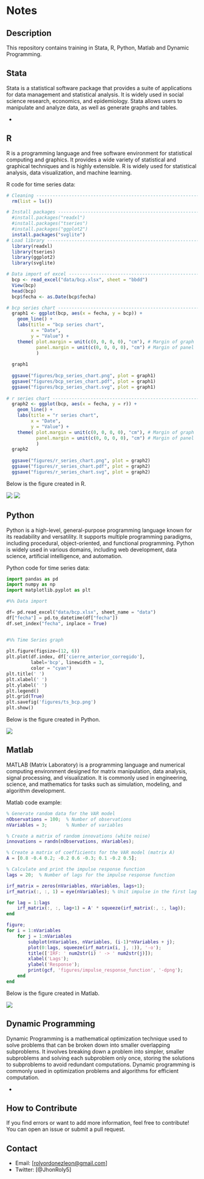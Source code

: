# Notes

## Description
This repository contains training in Stata, R, Python, Matlab and Dynamic Programming.

## Stata
Stata is a statistical software package that provides a suite of applications for data
management and statistical analysis. It is widely used in social science research, economics, 
and epidemiology. Stata allows users to manipulate and analyze data, 
as well as generate graphs and tables.

-

## R
R is a programming language and free software environment for statistical computing and graphics.
It provides a wide variety of statistical and graphical techniques and is highly extensible. 
R is widely used for statistical analysis, data visualization, and machine learning.

R code for time series data:
```r
# Cleaning ----------------------------------------------------------------
  rm(list = ls())

# Install packages --------------------------------------------------------
  #install.packages("readxl")
  #install.packages("tseries")
  #install.packages("ggplot2")
  install.packages("svglite")
# Load library ------------------------------------------------------------
  library(readxl)
  library(tseries)
  library(ggplot2)
  library(svglite)  

# Data import of excel ----------------------------------------------------
  bcp <- read_excel("data/bcp.xlsx", sheet = "bbdd")
  View(bcp)
  head(bcp)
  bcp$fecha <- as.Date(bcp$fecha)

# bcp series chart --------------------------------------------------------
  graph1 <- ggplot(bcp, aes(x = fecha, y = bcp)) +
    geom_line() +
    labs(title = "bcp series chart",
         x = "Date",
         y = "Value") + 
    theme( plot.margin = unit(c(0, 0, 0, 0), "cm"), # Margin of graph
           panel.margin = unit(c(0, 0, 0, 0), "cm") # Margin of panel
           )
  
  graph1
  
  ggsave("figures/bcp_series_chart.png", plot = graph1)
  ggsave("figures/bcp_series_chart.pdf", plot = graph1)
  ggsave("figures/bcp_series_chart.svg", plot = graph1)
  
# r series chart ----------------------------------------------------------
  graph2 <- ggplot(bcp, aes(x = fecha, y = r)) +
    geom_line() +
    labs(title = "r series chart",
         x = "Date",
         y = "Value") + 
    theme( plot.margin = unit(c(0, 0, 0, 0), "cm"), # Margin of graph
           panel.margin = unit(c(0, 0, 0, 0), "cm") # Margin of panel
           )
  graph2
  
  ggsave("figures/r_series_chart.png", plot = graph2)
  ggsave("figures/r_series_chart.pdf", plot = graph2)
  ggsave("figures/r_series_chart.svg", plot = graph2)
```
Below is the figure created in R.

![](https://github.com/jhonrolyol/boot_camp/blob/master/r/VaR/figures/bcp_series_chart.png)
![](https://github.com/jhonrolyol/boot_camp/blob/master/r/VaR/figures/r_series_chart.png)

## Python 
Python is a high-level, general-purpose programming language known for its readability and versatility.
It supports multiple programming paradigms, including procedural, object-oriented, and functional 
programming. Python is widely used in various domains, including web development, data science,
artificial intelligence, and automation.

Python code for time series data:
```python
import pandas as pd 
import numpy as np
import matplotlib.pyplot as plt

#%% Data import 

df= pd.read_excel("data/bcp.xlsx", sheet_name = "data")
df["fecha"] = pd.to_datetime(df["fecha"])
df.set_index("fecha", inplace = True)


#%% Time Series graph
 
plt.figure(figsize=(12, 6))
plt.plot(df.index, df['cierre_anterior_corregido'],
         label='bcp', linewidth = 3, 
         color = "cyan")
plt.title(' ')
plt.xlabel(' ')
plt.ylabel(' ')
plt.legend()
plt.grid(True)
plt.savefig('figures/ts_bcp.png')
plt.show()

```
Below is the figure created in Python.

![](https://github.com/jhonrolyol/boot_camp/blob/master/python/VaR/figures/ts_bcp.png)


## Matlab 
MATLAB (Matrix Laboratory) is a programming language and numerical computing environment designed
for matrix manipulation, data analysis, signal processing, and visualization. It is commonly used
in engineering, science, and mathematics for tasks such as simulation, modeling, and algorithm development.

Matlab code example:

```matlab
% Generate random data for the VAR model
nObservations = 100;  % Number of observations
nVariables = 3;       % Number of variables

% Create a matrix of random innovations (white noise)
innovations = randn(nObservations, nVariables);

% Create a matrix of coefficients for the VAR model (matrix A)
A = [0.8 -0.4 0.2; -0.2 0.6 -0.3; 0.1 -0.2 0.5];

% Calculate and print the impulse response function
lags = 20;  % Number of lags for the impulse response function

irf_matrix = zeros(nVariables, nVariables, lags+1);
irf_matrix(:, :, 1) = eye(nVariables); % Unit impulse in the first lag

for lag = 1:lags
    irf_matrix(:, :, lag+1) = A' * squeeze(irf_matrix(:, :, lag));
end

figure;
for i = 1:nVariables
    for j = 1:nVariables
        subplot(nVariables, nVariables, (i-1)*nVariables + j);
        plot(0:lags, squeeze(irf_matrix(i, j, :)), '-o');
        title(['IRF: ' num2str(i) ' -> ' num2str(j)]);
        xlabel('Lags');
        ylabel('Response');
        print(gcf, 'figures/impulse_response_function', '-dpng');
    end
end

```

Below is the figure created in Matlab.

![](https://github.com/jhonrolyol/boot_camp/blob/master/matlab/test/figures/impulse_response_function.png)



## Dynamic Programming
Dynamic Programming is a mathematical optimization technique used to solve problems that can be broken
down into smaller overlapping subproblems. It involves breaking down a problem into simpler, smaller
subproblems and solving each subproblem only once, storing the solutions to subproblems to avoid
redundant computations. Dynamic programming is commonly used in optimization problems and algorithms
for efficient computation.


-


## How to Contribute
If you find errors or want to add more information, feel free
to contribute! You can open an issue or submit a pull request.

## Contact
- Email: [rolyordonezleon@gmail.com]
- Twitter: [@JhonRoly5]
